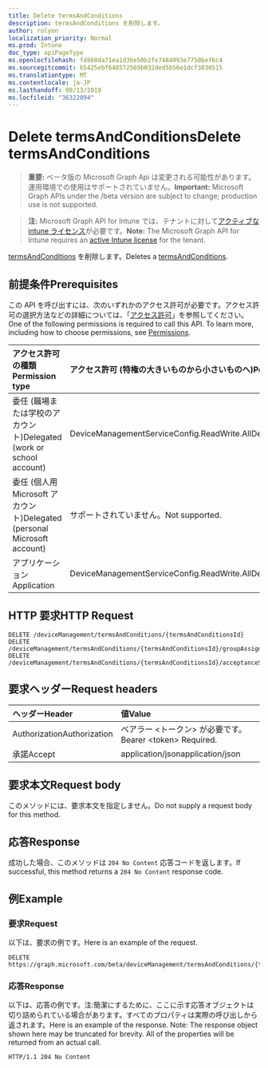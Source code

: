 ```yaml
---
title: Delete termsAndConditions
description: termsAndConditions を削除します。
author: rolyon
localization_priority: Normal
ms.prod: Intune
doc_type: apiPageType
ms.openlocfilehash: fd868da71ea1d3be50b2fe7484993e7750bef6c4
ms.sourcegitcommit: b5425ebf648572569b032ded5b56e1dcf3830515
ms.translationtype: MT
ms.contentlocale: ja-JP
ms.lasthandoff: 08/13/2019
ms.locfileid: "36322094"
---
```

# <a name="delete-termsandconditions"></a><span data-ttu-id="c6582-103">Delete termsAndConditions</span><span class="sxs-lookup"><span data-stu-id="c6582-103">Delete termsAndConditions</span></span>

> <span data-ttu-id="c6582-104">**重要:** ベータ版の Microsoft Graph Api は変更される可能性があります。運用環境での使用はサポートされていません。</span><span class="sxs-lookup"><span data-stu-id="c6582-104">**Important:** Microsoft Graph APIs under the /beta version are subject to change; production use is not supported.</span></span>

> <span data-ttu-id="c6582-105">**注:** Microsoft Graph API for Intune では、テナントに対して[アクティブな intune ライセンス](https://go.microsoft.com/fwlink/?linkid=839381)が必要です。</span><span class="sxs-lookup"><span data-stu-id="c6582-105">**Note:** The Microsoft Graph API for Intune requires an [active Intune license](https://go.microsoft.com/fwlink/?linkid=839381) for the tenant.</span></span>

<span data-ttu-id="c6582-106">[termsAndConditions](../resources/intune-companyterms-termsandconditions.md) を削除します。</span><span class="sxs-lookup"><span data-stu-id="c6582-106">Deletes a [termsAndConditions](../resources/intune-companyterms-termsandconditions.md).</span></span>

## <a name="prerequisites"></a><span data-ttu-id="c6582-107">前提条件</span><span class="sxs-lookup"><span data-stu-id="c6582-107">Prerequisites</span></span>
<span data-ttu-id="c6582-p101">この API を呼び出すには、次のいずれかのアクセス許可が必要です。アクセス許可の選択方法などの詳細については、「[アクセス許可](/graph/permissions-reference)」を参照してください。</span><span class="sxs-lookup"><span data-stu-id="c6582-p101">One of the following permissions is required to call this API. To learn more, including how to choose permissions, see [Permissions](/graph/permissions-reference).</span></span>

|<span data-ttu-id="c6582-110">アクセス許可の種類</span><span class="sxs-lookup"><span data-stu-id="c6582-110">Permission type</span></span>|<span data-ttu-id="c6582-111">アクセス許可 (特権の大きいものから小さいものへ)</span><span class="sxs-lookup"><span data-stu-id="c6582-111">Permissions (from most to least privileged)</span></span>|
|:---|:---|
|<span data-ttu-id="c6582-112">委任 (職場または学校のアカウント)</span><span class="sxs-lookup"><span data-stu-id="c6582-112">Delegated (work or school account)</span></span>|<span data-ttu-id="c6582-113">DeviceManagementServiceConfig.ReadWrite.All</span><span class="sxs-lookup"><span data-stu-id="c6582-113">DeviceManagementServiceConfig.ReadWrite.All</span></span>|
|<span data-ttu-id="c6582-114">委任 (個人用 Microsoft アカウント)</span><span class="sxs-lookup"><span data-stu-id="c6582-114">Delegated (personal Microsoft account)</span></span>|<span data-ttu-id="c6582-115">サポートされていません。</span><span class="sxs-lookup"><span data-stu-id="c6582-115">Not supported.</span></span>|
|<span data-ttu-id="c6582-116">アプリケーション</span><span class="sxs-lookup"><span data-stu-id="c6582-116">Application</span></span>|<span data-ttu-id="c6582-117">DeviceManagementServiceConfig.ReadWrite.All</span><span class="sxs-lookup"><span data-stu-id="c6582-117">DeviceManagementServiceConfig.ReadWrite.All</span></span>|

## <a name="http-request"></a><span data-ttu-id="c6582-118">HTTP 要求</span><span class="sxs-lookup"><span data-stu-id="c6582-118">HTTP Request</span></span>
<!-- {
  "blockType": "ignored"
}
-->
``` http
DELETE /deviceManagement/termsAndConditions/{termsAndConditionsId}
DELETE /deviceManagement/termsAndConditions/{termsAndConditionsId}/groupAssignments/{termsAndConditionsGroupAssignmentId}/termsAndConditions
DELETE /deviceManagement/termsAndConditions/{termsAndConditionsId}/acceptanceStatuses/{termsAndConditionsAcceptanceStatusId}/termsAndConditions
```

## <a name="request-headers"></a><span data-ttu-id="c6582-119">要求ヘッダー</span><span class="sxs-lookup"><span data-stu-id="c6582-119">Request headers</span></span>
|<span data-ttu-id="c6582-120">ヘッダー</span><span class="sxs-lookup"><span data-stu-id="c6582-120">Header</span></span>|<span data-ttu-id="c6582-121">値</span><span class="sxs-lookup"><span data-stu-id="c6582-121">Value</span></span>|
|:---|:---|
|<span data-ttu-id="c6582-122">Authorization</span><span class="sxs-lookup"><span data-stu-id="c6582-122">Authorization</span></span>|<span data-ttu-id="c6582-123">ベアラー &lt;トークン&gt; が必要です。</span><span class="sxs-lookup"><span data-stu-id="c6582-123">Bearer &lt;token&gt; Required.</span></span>|
|<span data-ttu-id="c6582-124">承諾</span><span class="sxs-lookup"><span data-stu-id="c6582-124">Accept</span></span>|<span data-ttu-id="c6582-125">application/json</span><span class="sxs-lookup"><span data-stu-id="c6582-125">application/json</span></span>|

## <a name="request-body"></a><span data-ttu-id="c6582-126">要求本文</span><span class="sxs-lookup"><span data-stu-id="c6582-126">Request body</span></span>
<span data-ttu-id="c6582-127">このメソッドには、要求本文を指定しません。</span><span class="sxs-lookup"><span data-stu-id="c6582-127">Do not supply a request body for this method.</span></span>

## <a name="response"></a><span data-ttu-id="c6582-128">応答</span><span class="sxs-lookup"><span data-stu-id="c6582-128">Response</span></span>
<span data-ttu-id="c6582-129">成功した場合、このメソッドは `204 No Content` 応答コードを返します。</span><span class="sxs-lookup"><span data-stu-id="c6582-129">If successful, this method returns a `204 No Content` response code.</span></span>

## <a name="example"></a><span data-ttu-id="c6582-130">例</span><span class="sxs-lookup"><span data-stu-id="c6582-130">Example</span></span>

### <a name="request"></a><span data-ttu-id="c6582-131">要求</span><span class="sxs-lookup"><span data-stu-id="c6582-131">Request</span></span>
<span data-ttu-id="c6582-132">以下は、要求の例です。</span><span class="sxs-lookup"><span data-stu-id="c6582-132">Here is an example of the request.</span></span>
``` http
DELETE https://graph.microsoft.com/beta/deviceManagement/termsAndConditions/{termsAndConditionsId}
```

### <a name="response"></a><span data-ttu-id="c6582-133">応答</span><span class="sxs-lookup"><span data-stu-id="c6582-133">Response</span></span>
<span data-ttu-id="c6582-p102">以下は、応答の例です。注:簡潔にするために、ここに示す応答オブジェクトは切り詰められている場合があります。すべてのプロパティは実際の呼び出しから返されます。</span><span class="sxs-lookup"><span data-stu-id="c6582-p102">Here is an example of the response. Note: The response object shown here may be truncated for brevity. All of the properties will be returned from an actual call.</span></span>
``` http
HTTP/1.1 204 No Content
```






